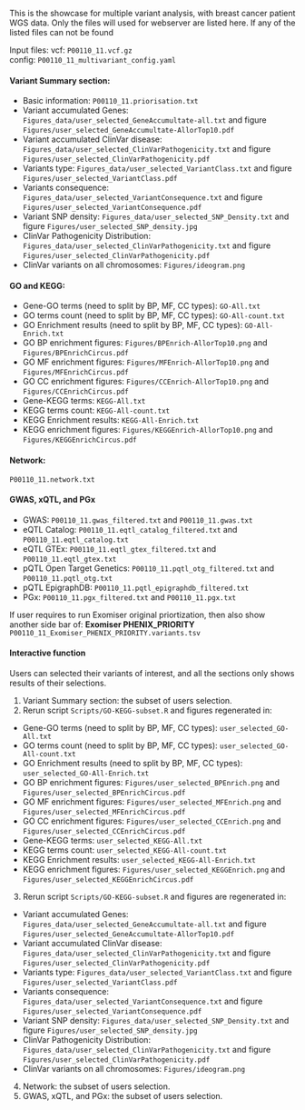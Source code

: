 This is the showcase for multiple variant analysis, with breast cancer patient WGS data. 
Only the files will used for webserver are listed here. 
If any of the listed files can not be found 

Input files:
vcf: `P00110_11.vcf.gz` \
config: `P00110_11_multivariant_config.yaml`

#### Variant Summary section:
  - Basic information: `P00110_11.priorisation.txt`
  - Variant accumulated Genes: `Figures_data/user_selected_GeneAccumultate-all.txt` and figure `Figures/user_selected_GeneAccumultate-AllorTop10.pdf`
  - Variant accumulated ClinVar disease: `Figures_data/user_selected_ClinVarPathogenicity.txt` and figure `Figures/user_selected_ClinVarPathogenicity.pdf`
  - Variants type: `Figures_data/user_selected_VariantClass.txt` and figure `Figures/user_selected_VariantClass.pdf`
  - Variants consequence: `Figures_data/user_selected_VariantConsequence.txt` and figure `Figures/user_selected_VariantConsequence.pdf`
  - Variant SNP density: `Figures_data/user_selected_SNP_Density.txt` and figure `Figures/user_selected_SNP_density.jpg`
  - ClinVar Pathogenicity Distribution: `Figures_data/user_selected_ClinVarPathogenicity.txt` and figure `Figures/user_selected_ClinVarPathogenicity.pdf`
  - ClinVar variants on all chromosomes: `Figures/ideogram.png`

#### GO and KEGG: 
  - Gene-GO terms (need to split by BP, MF, CC types): `GO-All.txt`
  - GO terms count (need to split by BP, MF, CC types): `GO-All-count.txt`
  - GO Enrichment results (need to split by BP, MF, CC types): `GO-All-Enrich.txt`
  - GO BP enrichment figures: `Figures/BPEnrich-AllorTop10.png` and `Figures/BPEnrichCircus.pdf`
  - GO MF enrichment figures: `Figures/MFEnrich-AllorTop10.png` and `Figures/MFEnrichCircus.pdf`
  - GO CC enrichment figures: `Figures/CCEnrich-AllorTop10.png` and `Figures/CCEnrichCircus.pdf`
  - Gene-KEGG terms: `KEGG-All.txt`
  - KEGG terms count: `KEGG-All-count.txt`
  - KEGG Enrichment results: `KEGG-All-Enrich.txt`
  - KEGG enrichment figures: `Figures/KEGGEnrich-AllorTop10.png` and `Figures/KEGGEnrichCircus.pdf`

#### Network:
  `P00110_11.network.txt`

#### GWAS, xQTL, and PGx
  - GWAS: `P00110_11.gwas_filtered.txt` and `P00110_11.gwas.txt`
  - eQTL Catalog: `P00110_11.eqtl_catalog_filtered.txt` and `P00110_11.eqtl_catalog.txt` 
  - eQTL GTEx: `P00110_11.eqtl_gtex_filtered.txt` and `P00110_11.eqtl_gtex.txt`
  - pQTL Open Target Genetics: `P00110_11.pqtl_otg_filtered.txt` and `P00110_11.pqtl_otg.txt`
  - pQTL EpigraphDB: `P00110_11.pqtl_epigraphdb_filtered.txt`
  - PGx: `P00110_11.pgx_filtered.txt` and `P00110_11.pgx.txt`

If user requires to run Exomiser original priortization, then also show another side bar of: **Exomiser PHENIX_PRIORITY** `P00110_11_Exomiser_PHENIX_PRIORITY.variants.tsv`

 #### Interactive function
 Users can selected their variants of interest, and all the sections only shows results of their selections. 
 1. Variant Summary section: the subset of users selection.
 2. Rerun script `Scripts/GO-KEGG-subset.R` and figures regenerated in:
  - Gene-GO terms (need to split by BP, MF, CC types): `user_selected_GO-All.txt`
  - GO terms count (need to split by BP, MF, CC types): `user_selected_GO-All-count.txt`
  - GO Enrichment results (need to split by BP, MF, CC types): `user_selected_GO-All-Enrich.txt`
  - GO BP enrichment figures: `Figures/user_selected_BPEnrich.png` and `Figures/user_selected_BPEnrichCircus.pdf`
  - GO MF enrichment figures: `Figures/user_selected_MFEnrich.png` and `Figures/user_selected_MFEnrichCircus.pdf`
  - GO CC enrichment figures: `Figures/user_selected_CCEnrich.png` and `Figures/user_selected_CCEnrichCircus.pdf`
  - Gene-KEGG terms: `user_selected_KEGG-All.txt`
  - KEGG terms count: `user_selected_KEGG-All-count.txt`
  - KEGG Enrichment results: `user_selected_KEGG-All-Enrich.txt`
  - KEGG enrichment figures: `Figures/user_selected_KEGGEnrich.png` and `Figures/user_selected_KEGGEnrichCircus.pdf`
 3. Rerun script `Scripts/GO-KEGG-subset.R` and figures are regenerated in:
  - Variant accumulated Genes: `Figures_data/user_selected_GeneAccumultate-all.txt` and figure `Figures/user_selected_GeneAccumultate-AllorTop10.pdf`
  - Variant accumulated ClinVar disease: `Figures_data/user_selected_ClinVarPathogenicity.txt` and figure `Figures/user_selected_ClinVarPathogenicity.pdf`
  - Variants type: `Figures_data/user_selected_VariantClass.txt` and figure `Figures/user_selected_VariantClass.pdf`
  - Variants consequence: `Figures_data/user_selected_VariantConsequence.txt` and figure `Figures/user_selected_VariantConsequence.pdf`
  - Variant SNP density: `Figures_data/user_selected_SNP_Density.txt` and figure `Figures/user_selected_SNP_density.jpg`
  - ClinVar Pathogenicity Distribution: `Figures_data/user_selected_ClinVarPathogenicity.txt` and figure `Figures/user_selected_ClinVarPathogenicity.pdf`
  - ClinVar variants on all chromosomes: `Figures/ideogram.png`
 4. Network: the subset of users selection.
 5. GWAS, xQTL, and PGx: the subset of users selection.
